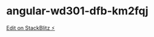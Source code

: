 # angular-wd301-dfb-km2fqj

[Edit on StackBlitz ⚡️](https://stackblitz.com/edit/angular-wd301-dfb-km2fqj)